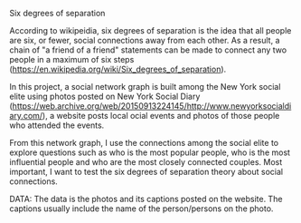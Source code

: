 Six degrees of separation

According to wikipeidia, six degrees of separation is the idea that all people are six, or fewer, social connections away from each other. As a result, a chain of "a friend of a friend" statements can be made to connect any two people in a maximum of six steps (https://en.wikipedia.org/wiki/Six_degrees_of_separation).

In this project, a social network graph is built among the New York social elite using photos posted on New York Social Diary (https://web.archive.org/web/20150913224145/http://www.newyorksocialdiary.com/), a website posts local ocial events and photos of those people who attended the events. 

From this network graph, I use the connections among the social elite to explore questions such as who is the most popular people, who is the most influential people and who are the most closely connected couples. Most important, I want to test the six degrees of separation theory about social connections. 


DATA: 
The data is the photos and its captions posted on the website. The captions usually include the name of the person/persons on the photo. 